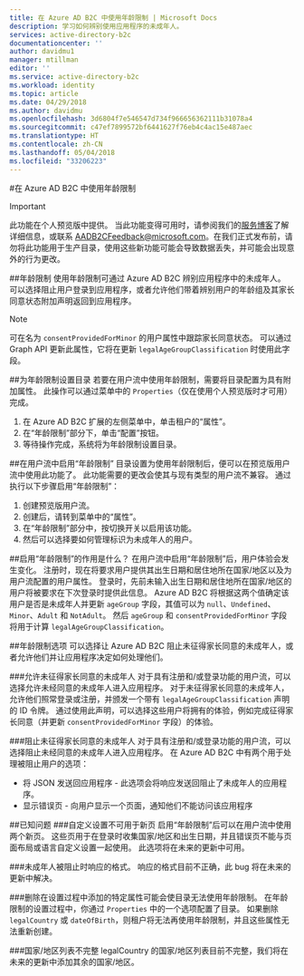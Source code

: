 ```yaml
---
title: 在 Azure AD B2C 中使用年龄限制 | Microsoft Docs
description: 学习如何辨别使用应用程序的未成年人。
services: active-directory-b2c
documentationcenter: ''
author: davidmu1
manager: mtillman
editor: ''
ms.service: active-directory-b2c
ms.workload: identity
ms.topic: article
ms.date: 04/29/2018
ms.author: davidmu
ms.openlocfilehash: 3d6804f7e546547d734f966656362111b31078a4
ms.sourcegitcommit: c47ef7899572bf6441627f76eb4c4ac15e487aec
ms.translationtype: HT
ms.contentlocale: zh-CN
ms.lasthandoff: 05/04/2018
ms.locfileid: "33206223"
---
```

#<a name="using-age-gating-in-azure-ad-b2c"></a>在 Azure AD B2C 中使用年龄限制

>[!IMPORTANT]
>此功能在个人预览版中提供。  当此功能变得可用时，请参阅我们的[服务博客](https://blogs.msdn.microsoft.com/azureadb2c/)了解详细信息，或联系 AADB2CFeedback@microsoft.com。在我们正式发布前，请勿将此功能用于生产目录，使用这些新功能可能会导致数据丢失，并可能会出现意外的行为更改。  
>

##<a name="age-gating"></a>年龄限制
使用年龄限制可通过 Azure AD B2C 辨别应用程序中的未成年人。  可以选择阻止用户登录到应用程序，或者允许他们带着辨别用户的年龄组及其家长同意状态附加声明返回到应用程序。  

>[!NOTE]
>可在名为 `consentProvidedForMinor` 的用户属性中跟踪家长同意状态。  可以通过Graph API 更新此属性，它将在更新 `legalAgeGroupClassification` 时使用此字段。
>

##<a name="setting-up-your-directory-for-age-gating"></a>为年龄限制设置目录
若要在用户流中使用年龄限制，需要将目录配置为具有附加属性。 此操作可以通过菜单中的 `Properties`（仅在使用个人预览版时才可用）完成。  
1. 在 Azure AD B2C 扩展的左侧菜单中，单击租户的“属性”。
2. 在“年龄限制”部分下，单击“配置”按钮。
3. 等待操作完成，系统将为年龄限制设置目录。

##<a name="enabling-age-gating-in-your-user-flow"></a>在用户流中启用“年龄限制”
目录设置为使用年龄限制后，便可以在预览版用户流中使用此功能了。  此功能需要的更改会使其与现有类型的用户流不兼容。  通过执行以下步骤启用“年龄限制”：
1. 创建预览版用户流。
2. 创建后，请转到菜单中的“属性”。
3. 在“年龄限制”部分中，按切换开关以启用该功能。
4. 然后可以选择要如何管理标识为未成年人的用户。

##<a name="what-does-enabling-age-gating-do"></a>启用“年龄限制”的作用是什么？
在用户流中启用“年龄限制”后，用户体验会发生变化。  注册时，现在将要求用户提供其出生日期和居住地所在国家/地区以及为用户流配置的用户属性。  登录时，先前未输入出生日期和居住地所在国家/地区的用户将被要求在下次登录时提供此信息。  Azure AD B2C 将根据这两个值确定该用户是否是未成年人并更新 `ageGroup` 字段，其值可以为 `null`、`Undefined`、`Minor`、`Adult` 和 `NotAdult`。  然后 `ageGroup` 和 `consentProvidedForMinor` 字段将用于计算 `legalAgeGroupClassification`。 

##<a name="age-gating-options"></a>年龄限制选项
可以选择让 Azure AD B2C 阻止未征得家长同意的未成年人，或者允许他们并让应用程序决定如何处理他们。  

###<a name="allowing-minors-without-parental-consent"></a>允许未征得家长同意的未成年人
对于具有注册和/或登录功能的用户流，可以选择允许未经同意的未成年人进入应用程序。  对于未征得家长同意的未成年人，允许他们照常登录或注册，并颁发一个带有 `legalAgeGroupClassification` 声明的 ID 令牌。  通过使用此声明，可以选择这些用户将拥有的体验，例如完成征得家长同意（并更新 `consentProvidedForMinor` 字段）的体验。

###<a name="blocking-minors-without-parental-consent"></a>阻止未征得家长同意的未成年人
对于具有注册和/或登录功能的用户流，可以选择阻止未经同意的未成年人进入应用程序。  在 Azure AD B2C 中有两个用于处理被阻止用户的选项：
* 将 JSON 发送回应用程序 - 此选项会将响应发送回阻止了未成年人的应用程序。
* 显示错误页 - 向用户显示一个页面，通知他们不能访问该应用程序

##<a name="known-issues"></a>已知问题
###<a name="customization-unavailable-for-new-pages"></a>自定义设置不可用于新页
启用“年龄限制”后可以在用户流中使用两个新页。  这些页用于在登录时收集国家/地区和出生日期，并且错误页不能与页面布局或语言自定义设置一起使用。  此选项将在未来的更新中可用。

###<a name="format-for-the-response-when-a-minor-is-blocked"></a>未成年人被阻止时响应的格式。
响应的格式目前不正确，此 bug 将在未来的更新中解决。

###<a name="deleting-specific-attributes-that-were-added-during-setup-can-make-your-directory-unable-to-use-age-gating"></a>删除在设置过程中添加的特定属性可能会使目录无法使用年龄限制。
在年龄限制的设置过程中，你通过 `Properties` 中的一个选项配置了目录。  如果删除 `legalCountry` 或 `dateOfBirth`，则租户将无法再使用年龄限制，并且这些属性无法重新创建。

###<a name="list-of-countries-is-incomplete"></a>国家/地区列表不完整
legalCountry 的国家/地区列表目前不完整，我们将在未来的更新中添加其余的国家/地区。

